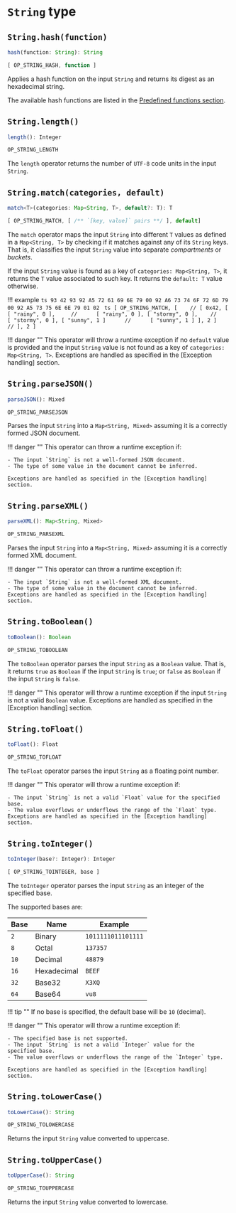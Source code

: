 # `String` type

## `String.hash(function)`
```ts
hash(function: String): String
```
```ts
[ OP_STRING_HASH, function ]
```
Applies a hash function on the input `String` and returns its digest as
an hexadecimal string.

The available hash functions are listed in the
[Predefined functions section][hash].

## `String.length()`
```ts
length(): Integer
```
```ts
OP_STRING_LENGTH
```
The `length` operator returns the number of `UTF-8` code units in the
input `String`.

## `String.match(categories, default)`
```ts
match<T>(categories: Map<String, T>, default?: T): T
```
```ts
[ OP_STRING_MATCH, [ /** `[key, value]` pairs **/ ], default]
```
The `match` operator maps the input `String` into different `T` values
as defined in a `Map<String, T>` by checking if it matches against any
of its `String` keys. That is, it classifies the input `String` value
into separate *compartments* or *buckets*.

If the input `String` value is found as a key of `categories:
Map<String, T>`, it returns the `T` value associated to such key. It
returns the `default: T` value otherwise.

!!! example
    ```ts
    93 42 93 92 A5 72 61 69 6E 79 00 92 A6 73 74 6F 72 6D 79 00 92 A5 73 75 6E 6E 79 01 02
    ```
    ```ts
    [ OP_STRING_MATCH, [    // [ 0x42, [
        [ "rainy", 0 ],     //      [ "rainy", 0 ],
        [ "stormy", 0 ],    //      [ "stormy", 0 ],
        [ "sunny", 1 ]      //      [ "sunny", 1 ]
    ], 2 ]                  // ], 2 ]
    ```

!!! danger ""
    This operator will throw a runtime exception if no `default` value is provided and the input `String` value
    is not found as a key of `categories: Map<String, T>`.
    Exceptions are handled as specified in the [Exception handling] section. 


## `String.parseJSON()`
```ts
parseJSON(): Mixed
```
```ts
OP_STRING_PARSEJSON
```
Parses the input `String` into a `Map<String, Mixed>` assuming it is a
correctly formed JSON document.

!!! danger ""
    This operator can throw a runtime exception if:

    - The input `String` is not a well-formed JSON document.
    - The type of some value in the document cannot be inferred.
    
    Exceptions are handled as specified in the [Exception handling] 
    section. 

## `String.parseXML()`
```ts
parseXML(): Map<String, Mixed>
```
```ts
OP_STRING_PARSEXML
```
Parses the input `String` into a `Map<String, Mixed>` assuming it is a
correctly formed XML document.

!!! danger ""
    This operator can throw a runtime exception if:
    
    - The input `String` is not a well-formed XML document.
    - The type of some value in the document cannot be inferred.
    Exceptions are handled as specified in the [Exception handling] 
    section.

## `String.toBoolean()`
```ts
toBoolean(): Boolean
```
```ts
OP_STRING_TOBOOLEAN
```
The `toBoolean` operator parses the input `String` as a `Boolean` value.
That is, it returns `true` as `Boolean` if the input `String` is `true`;
or `false` as `Boolean` if the input `String` is `false`.

!!! danger ""
    This operator will throw a runtime exception if the input `String` 
    is not a valid `Boolean` value. Exceptions are handled as specified 
    in the [Exception handling] section. 

## `String.toFloat()`
```ts
toFloat(): Float
```
```ts
OP_STRING_TOFLOAT
```
The `toFloat` operator parses the input `String` as a floating point
number.

!!! danger ""
    This operator will throw a runtime exception if:
    
    - The input `String` is not a valid `Float` value for the specified 
    base.
    - The value overflows or underflows the range of the `Float` type.
    Exceptions are handled as specified in the [Exception handling] 
    section. 

## `String.toInteger()`
```ts
toInteger(base?: Integer): Integer
```
```ts
[ OP_STRING_TOINTEGER, base ]
```
The `toInteger` operator parses the input `String` as an integer of the
specified base.

The supported bases are:

| Base | Name        | Example            |
|------|-------------|--------------------|
| `2`  | Binary      | `1011111011101111` |
| `8`  | Octal       | `137357`           |
| `10` | Decimal     | `48879`            |
| `16` | Hexadecimal | `BEEF`             |
| `32` | Base32      | `X3XQ`             |
| `64` | Base64      | `vu8`              |

!!! tip ""
    If no base is specified, the default base will be `10` (decimal).

!!! danger ""
    This operator will throw a runtime exception if:
    
    - The specified base is not supported.
    - The input `String` is not a valid `Integer` value for the 
    specified base.
    - The value overflows or underflows the range of the `Integer` type.

    Exceptions are handled as specified in the [Exception handling] 
    section. 

## `String.toLowerCase()`
```ts
toLowerCase(): String
```
```ts
OP_STRING_TOLOWERCASE
```
Returns the input `String` value converted to uppercase.

## `String.toUpperCase()`
```ts
toUpperCase(): String
```
```ts
OP_STRING_TOUPPERCASE
```
Returns the input `String` value converted to lowercase.

[hash]: /protocol/data-requests/radon/functions#hash-functions
